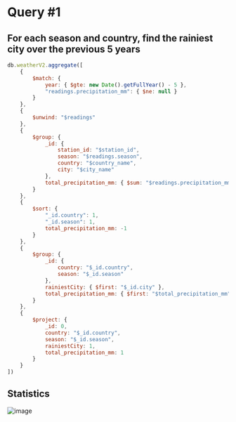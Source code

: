 # Query #1
## For each season and country, find the rainiest city over the previous 5 years
```javascript 
db.weatherV2.aggregate([
    {
        $match: {
            year: { $gte: new Date().getFullYear() - 5 },
            "readings.precipitation_mm": { $ne: null }
        }
    },
    {
        $unwind: "$readings"
    },
    {
        $group: {
            _id: {
                station_id: "$station_id",
                season: "$readings.season",
                country: "$country_name",
                city: "$city_name"
            },
            total_precipitation_mm: { $sum: "$readings.precipitation_mm" }
        }
    },
    {
        $sort: {
            "_id.country": 1,
            "_id.season": 1,
            total_precipitation_mm: -1
        }
    },
    {
        $group: {
            _id: {
                country: "$_id.country",
                season: "$_id.season"
            },
            rainiestCity: { $first: "$_id.city" },
            total_precipitation_mm: { $first: "$total_precipitation_mm" }
        }
    },
    {
        $project: {
            _id: 0,
            country: "$_id.country",
            season: "$_id.season",
            rainiestCity: 1,
            total_precipitation_mm: 1
        }
    }
])
```
## Statistics
![image](https://github.com/nina-bu/mongo-weather/assets/116764953/665f714a-36b4-47dc-9cab-01c707df8672)
